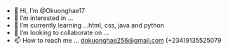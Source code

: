 - 👋 Hi, I’m @Okuonghae17
- 👀 I’m interested in ...
- 🌱 I’m currently learning ...html, css, java and python
- 💞️ I’m looking to collaborate on ...
- 📫 How to reach me ... dokuonghae256@gmail.com (+234)9135525079

<!---
Okuonghae17/Okuonghae17 is a ✨ special ✨ repository because its `README.md` (this file) appears on your GitHub profile.
You can click the Preview link to take a look at your changes.
--->
